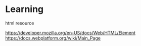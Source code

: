 # Learning
html resource

https://developer.mozilla.org/en-US/docs/Web/HTML/Element
https://docs.webplatform.org/wiki/Main_Page
